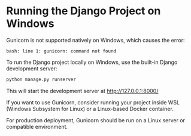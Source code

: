 # Running the Django Project on Windows

Gunicorn is not supported natively on Windows, which causes the error:
```
bash: line 1: gunicorn: command not found
```

To run the Django project locally on Windows, use the built-in Django development server:

```bash
python manage.py runserver
```

This will start the development server at http://127.0.0.1:8000/

If you want to use Gunicorn, consider running your project inside WSL (Windows Subsystem for Linux) or a Linux-based Docker container.

For production deployment, Gunicorn should be run on a Linux server or compatible environment.
